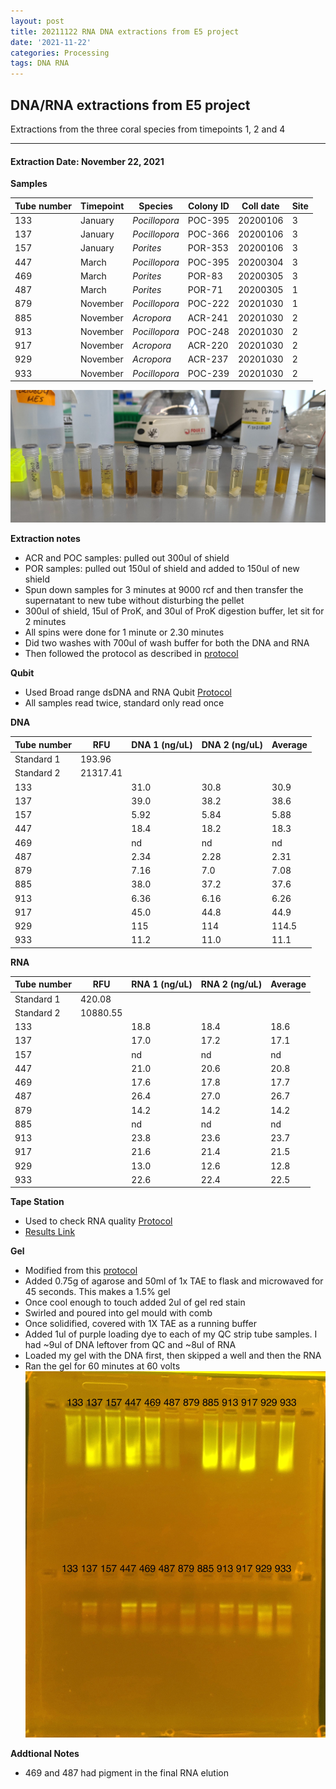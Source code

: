 ```yaml
---
layout: post
title: 20211122 RNA DNA extractions from E5 project
date: '2021-11-22'
categories: Processing
tags: DNA RNA
---
```


## DNA/RNA extractions from E5 project

Extractions from the three coral species from timepoints 1, 2 and 4

---

#### Extraction Date: November 22, 2021 

**Samples**

| Tube number 	| Timepoint	   	| Species	    | Colony ID 	| Coll date		| Site       	|
|-------------	|------------	|-------------	|-------------	|-------------	|-------------	|
| 133		 	| January	 	| *Pocillopora*	| POC-395      	| 20200106   	| 3				|
| 137			| January	 	| *Pocillopora*	| POC-366	    | 20200106		| 3				|
| 157		 	| January	  	| *Porites*		| POR-353    	| 20200106  	| 3				|
| 447		 	| March		 	| *Pocillopora*	| POC-395    	| 20200304   	| 3				|
| 469			| March 		| *Porites*		| POR-83	    | 20200305		| 3				|
| 487		 	| March	  		| *Porites*		| POR-71    	| 20200305  	| 1				|
| 879		 	| November		| *Pocillopora*	| POC-222     	| 20201030   	| 1				|
| 885			| November	 	| *Acropora*	| ACR-241	    | 20201030		| 2				|
| 913		 	| November		| *Pocillopora*	| POC-248    	| 20201030  	| 2				|
| 917		 	| November	 	| *Acropora*	| ACR-220	   	| 20201030   	| 2				|
| 929			| November	 	| *Acropora*	| ACR-237	    | 20201030		| 2				|
| 933		 	| November	  	| *Pocillopora*	| POC-239    	| 20201030  	| 2				|


![20211122_samples.jpg](https://github.com/Kterpis/Putnam_Lab_Notebook/blob/master/images/samples/20211122_samples.jpg?raw=true)


**Extraction notes**
 - ACR and POC samples: pulled out 300ul of shield
 - POR samples: pulled out 150ul of shield and added to 150ul of new shield 
 - Spun down samples for 3 minutes at 9000 rcf and then transfer the supernatant to new tube without disturbing the pellet
 - 300ul of shield, 15ul of ProK, and 30ul of ProK digestion buffer, let sit for 2 minutes
 - All spins were done for 1 minute or 2.30 minutes
 - Did two washes with 700ul of wash buffer for both the DNA and RNA
 - Then followed the protocol as described in [protocol](https://github.com/emmastrand/EmmaStrand_Notebook/blob/master/_posts/2019-05-31-Zymo-Duet-RNA-DNA-Extraction-Protocol.md)


**Qubit**
 - Used Broad range dsDNA and RNA Qubit [Protocol](https://meschedl.github.io/MESPutnam_Open_Lab_Notebook/Qubit-Protocol/)
 - All samples read twice, standard only read once
 
**DNA**

| Tube number 	| RFU		   	| DNA 1 (ng/uL) | DNA 2 (ng/uL) | Average     	|
|-------------	|------------	|-------------	|-------------	|-------------	|
| Standard 1  	| 193.96	 	| 		      	| 		      	|	         	|
| Standard 2 	| 21317.41	 	| 		    	| 		    	| 	        	|
| 133			|		     	| 31.0	     	| 30.8	     	| 30.9        	|
| 137		 	| 			   	| 39.0	  	    | 38.2       	| 38.6			|
| 157		  	|		     	| 5.92 	      	| 5.84        	| 5.88	       	|
| 447		 	| 			   	| 18.4        	| 18.2        	| 18.3    		|
| 469		  	|		     	| nd	      	| nd         	| nd        	|
| 487		 	| 			   	| 2.34      	| 2.28	      	| 2.31       	|
| 879		  	|		     	| 7.16       	| 7.0        	| 7.08       	|
| 885		 	| 			   	| 38.0       	| 37.2         	| 37.6      	|
| 913		  	|		     	| 6.36  	    | 6.16         	| 6.26        	|
| 917		 	| 			   	| 45.0        	| 44.8        	| 44.9        	|
| 929		  	|		     	| 115	      	| 114	      	| 114.5	       	|
| 933		 	| 			   	| 11.2       	| 11.0         	| 11.1       	|


**RNA**


| Tube number 	| RFU		   	| RNA 1 (ng/uL) | RNA 2 (ng/uL) | Average     	|
|-------------	|------------	|-------------	|-------------	|-------------	|
| Standard 1  	| 420.08	 	| 		      	| 		      	|	         	|
| Standard 2 	| 10880.55	 	| 		    	| 		    	| 	        	|
| 133			|		     	| 18.8	     	| 18.4	     	| 18.6        	|
| 137		 	| 			   	| 17.0	  	    | 17.2       	| 17.1			|
| 157		  	|		     	| nd 	      	| nd        	| nd	       	|
| 447		 	| 			   	| 21.0        	| 20.6        	| 20.8     		|
| 469		  	|		     	| 17.6      	| 17.8         	| 17.7        	|
| 487		 	| 			   	| 26.4      	| 27.0	      	| 26.7       	|
| 879		  	|		     	| 14.2       	| 14.2        	| 14.2       	|
| 885		 	| 			   	| nd	       	| nd         	| nd	      	|
| 913		  	|		     	| 23.8  	    | 23.6         	| 23.7        	|
| 917		 	| 			   	| 21.6        	| 21.4        	| 21.5        	|
| 929		  	|		     	| 13.0	      	| 12.6	      	| 12.8	       	|
| 933		 	| 			   	| 22.6       	| 22.4         	| 22.5       	|




**Tape Station**
 - Used to check RNA quality [Protocol](https://meschedl.github.io/MESPutnam_Open_Lab_Notebook/RNA-TapeStation-Protocol/)
 - [Results Link](https://github.com/Kterpis/Putnam_Lab_Notebook/blob/ff30669e0e924ddea8a5d13a8cac8f140dc8bc54/images/tape_station/2021-11-22%20-%2013.45.58.pdf)

**Gel**
 - Modified from this [protocol](https://meschedl.github.io/MESPutnam_Open_Lab_Notebook/Gel-Protocol/)
 - Added 0.75g of agarose and 50ml of 1x TAE to flask and microwaved for 45 seconds. This makes a 1.5% gel
 - Once cool enough to touch added 2ul of gel red stain
 - Swirled and poured into gel mould with comb
 - Once solidified, covered with 1X TAE as a running buffer
 - Added 1ul of purple loading dye to each of my QC strip tube samples. I had ~9ul of DNA leftover from QC and ~8ul of RNA
 - Loaded my gel with the DNA first, then skipped a well and then the RNA
 - Ran the gel for 60 minutes at 60 volts
 ![20211122_gel.jpg](https://github.com/Kterpis/Putnam_Lab_Notebook/blob/master/images/gels/20211122_gel.jpg?raw=true)
 
 **Addtional Notes**
  - 469 and 487 had pigment in the final RNA elution
